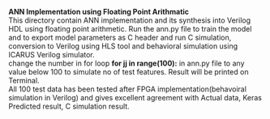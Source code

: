 **ANN Implementation using Floating Point Arithmatic** </br>
This directory contain ANN implementation and its synthesis into Verilog HDL using floating point arithmetic.
Run the ann.py file to train the model and to export model parameters as C header and run C simulation, conversion to Verilog using HLS tool and behavioral simulation using ICARUS Verilog simulator.
</br>
change the number in for loop **for jj in range(100):** in ann.py file to any value below 100 to simulate no of test features. Result will be printed on Terminal.
</br>
All 100 test data has been tested after FPGA implementation(behavoiral simulation in Verilog) and gives excellent agreement with Actual data, Keras Predicted result, C simulation result.
